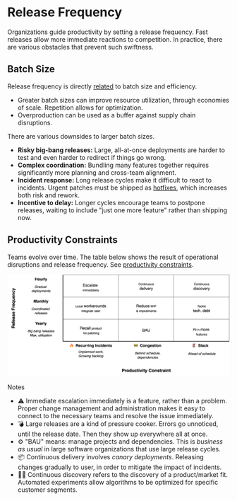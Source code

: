 # Release Frequency

Organizations guide productivity by setting a release frequency. Fast releases allow more immediate reactions to competition. In practice, there are various obstacles that prevent such swiftness.

## Batch Size

Release frequency is directly [related](https://en.wikipedia.org/wiki/Little%27s_law) to batch size and efficiency. 

- Greater batch sizes can improve resource utilization, through economies of scale. Repetition allows for optimization.
- Overproduction can be used as a buffer against supply chain disruptions.

There are various downsides to larger batch sizes.

- **Risky big-bang releases:** Large, all-at-once deployments are harder to test and even harder to redirect if things go wrong.
- **Complex coordination:** Bundling many features together requires significantly more planning and cross-team alignment.
- **Incident response:** Long release cycles make it difficult to react to incidents. Urgent patches must be shipped as [hotfixes](https://en.wikipedia.org/wiki/Hotfix), which increases both risk and rework.
- **Incentive to delay:** Longer cycles encourage teams to postpone releases, waiting to include "just one more feature" rather than shipping now.

## Productivity Constraints

Teams evolve over time. The table below shows the result of operational disruptions and release frequency. See [productivity constraints](../teams/productivity-constraints.md). 

<img src="../img/map-constraints-release-frequency.png" alt="map-constraints-release-frequency" style="max-height:25em;" />

Notes

- ⚠️ Immediate escalation immediately is a feature, rather than a problem. Proper change management and administration makes it easy to connect to the necessary teams and resolve the issue immediately.
- 💣 Large releases are a kind of pressure cooker. Errors go unnoticed, until the release date. Then they show up everywhere all at once.
- ⚙️ "BAU" means: manage projects and dependencies. This is *business as usual* in large software organizations that use large release cycles.
- 📦 Continuous delivery involves *canary deployments*. Releasing changes gradually to user, in order to mitigate the impact of incidents.
- 🧑‍🔬 Continuous discovery refers to the discovery of a product/market fit. Automated experiments allow algorithms to be optimized for specific customer segments.

